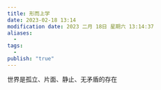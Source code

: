 ```yaml
---
title: 形而上学
date: 2023-02-18 13:14
modification date: 2023 二月 18日 星期六 13:14:37
aliases:
  - 
tags:
  - 
publish: "true"
---
```


世界是孤立、片面、静止、无矛盾的存在